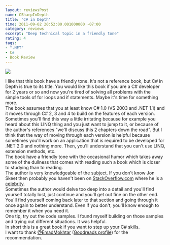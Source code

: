 ```yaml
---
layout: reviewsPost
name: CSharpInDepth
title: 'C# in Depth'
time: 2011-09-02 20:52:00.001000000 -07:00
category: reviews
excerpt: "Deep technical topic in a friendly tone"
rating: 4
tags:
- ".NET"
- C#
- Book Review
---
```

<img class="imageOnRight" src="{{ site.imgFolder_reviews }}{{ page.name }}/CSharpInDepthCover.jpg">

<div class="stars" title="{{ page.rating }} Stars" data-percent="{{ page.rating }}"></div>

I like that this book have a friendly tone.
It's not a reference book, but C# in Depth is true to its title. You would like this book if you are a C# developer for 2 years or so and now you're tired of solving all problems with the simple tools of for loops and if statements. Maybe it's time for something more.  
The book assumes that you at least know C# 1.0 (VS 2003 and .NET 1.1) and it moves through C# 2, 3 and 4 to build on the features of each version.  
Sometimes you'll find this way a little irritating because for example you heard about this LINQ thing and you just want to jump to it, or because of the author's references "we'll discuss this 2 chapters down the road". But I think that the way of moving through each version is helpful because sometimes you'll work on an application that is required to be developed for .NET 2.0 and nothing more. Then, you'll understand that you can't use LINQ, extension methods, etc.  
The book have a friendly tone with the occasional humor which takes away some of the dullness that comes with reading such a book which is closer to studying than to reading.  
The author is very knowledgeable of the subject. If you don't know Jon Skeet then probably you haven't been on <a href="http://www.stackoverflow.com">StackOverflow.com</a> where he is a <a href="http://stackoverflow.com/users/22656/jon-skeet">celebrity</a>.  
Sometimes the author would delve too deep into a detail and you'll find yourself totally lost, just continue and you'll get out fine on the other end. You'll find yourself coming back later to that section and going through it once again to better understand. Even if you don't, you'll know enough to remember it when you need it.  
One tip, try out the code samples. I found myself building on those samples and trying out different situations. It was helpful.  
In short this is a great book if you want to step up your C# skills.  
I want to thank <a href="https://twitter.com/#%21/EmadMokhtar">@EmadMokhtar</a> (<a href="http://www.goodreads.com/user/show/3775730">Goodreads profile</a>) for the recommendation.  